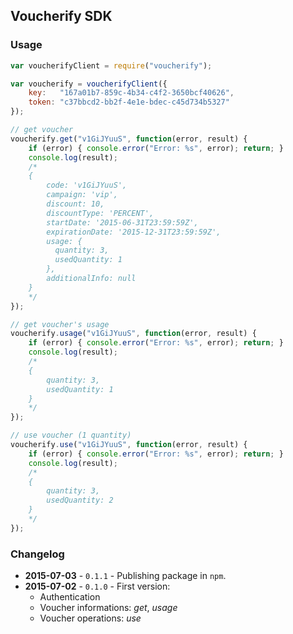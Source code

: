 ## Voucherify SDK

### Usage

```javascript
var voucherifyClient = require("voucherify");

var voucherify = voucherifyClient({
    key:   "167a01b7-859c-4b34-c4f2-3650bcf40626",
    token: "c37bbcd2-bb2f-4e1e-bdec-c45d734b5327"
});

// get voucher
voucherify.get("v1GiJYuuS", function(error, result) {
    if (error) { console.error("Error: %s", error); return; }
    console.log(result);
    /*
    {
        code: 'v1GiJYuuS',
        campaign: 'vip',
        discount: 10,
        discountType: 'PERCENT',
        startDate: '2015-06-31T23:59:59Z',
        expirationDate: '2015-12-31T23:59:59Z',
        usage: {
          quantity: 3,
          usedQuantity: 1
        },
        additionalInfo: null
    }
    */
});

// get voucher's usage
voucherify.usage("v1GiJYuuS", function(error, result) {
    if (error) { console.error("Error: %s", error); return; }
    console.log(result);
    /*
    {
        quantity: 3,
        usedQuantity: 1
    }
    */
});

// use voucher (1 quantity)
voucherify.use("v1GiJYuuS", function(error, result) {
    if (error) { console.error("Error: %s", error); return; }
    console.log(result);
    /*
    {
        quantity: 3,
        usedQuantity: 2
    }
    */
});
```

### Changelog

- **2015-07-03** - `0.1.1` - Publishing package in `npm`.
- **2015-07-02** - `0.1.0` - First version:
  - Authentication
  - Voucher informations: *get*, *usage*
  - Voucher operations: *use*
